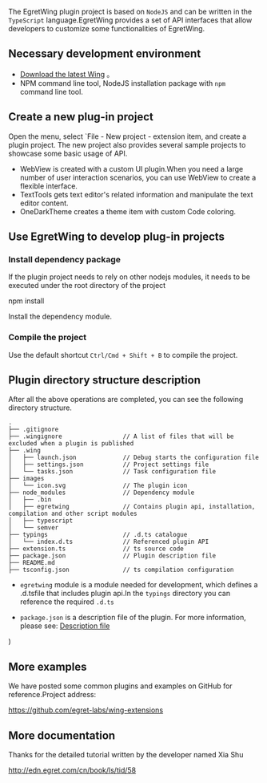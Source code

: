 The EgretWing plugin project is based on `NodeJS` and can be written in the `TypeScript` language.EgretWing provides a set of API interfaces that allow developers to customize some functionalities of EgretWing.

## Necessary development environment

- [Download the latest Wing](http://www.egret.com/products/wing.html) 。
- NPM command line tool, NodeJS installation package with `npm` command line tool.


## Create a new plug-in project

Open the menu, select `File - New project - extension item, and create a plugin project.
The new project also provides several sample projects to showcase some basic usage of API.
- WebView is created with a custom UI plugin.When you need a large number of user interaction scenarios, you can use WebView to create a flexible interface.
- TextTools gets text editor's related information and manipulate the text editor content.
- OneDarkTheme creates a theme item with custom Code coloring.


## Use EgretWing to develop plug-in projects


### Install dependency package

If the plugin project needs to rely on other nodejs modules, it needs to be executed under the root directory of the project

npm install

Install the dependency module.


### Compile the project

Use the default shortcut `Ctrl/Cmd + Shift + B` to compile the project.


## Plugin directory structure description

After all the above operations are completed, you can see the following directory structure.

```
.
├── .gitignore
├── .wingignore                 // A list of files that will be excluded when a plugin is published
├── .wing
│   ├── launch.json             // Debug starts the configuration file
│   ├── settings.json           // Project settings file
│   └── tasks.json              // Task configuration file
├── images
│   └── icon.svg	            // The plugin icon
├── node_modules                // Dependency module
│   ├── .bin 
│   ├── egretwing               // Contains plugin api, installation, compilation and other script modules
│   ├── typescript
│   └── semver
├── typings                     // .d.ts catalogue
│   └── index.d.ts              // Referenced plugin API
├── extension.ts                // ts source code
├── package.json                // Plugin description file
├── README.md
├── tsconfig.json               // ts compilation configuration
```

- `egretwing` module is a module needed for development, which defines a .d.tsfile that includes plugin api.In the `typings` directory you can reference the required `.d.ts`

- `package.json` is a description file of the plugin. For more information, please see: [Description file](../../../Wing/plugin/configDes/README.md)

)

## More examples

We have posted some common plugins and examples on GitHub for reference.Project address:

https://github.com/egret-labs/wing-extensions

## More documentation

Thanks for the detailed tutorial written by the developer named Xia Shu

http://edn.egret.com/cn/book/ls/tid/58